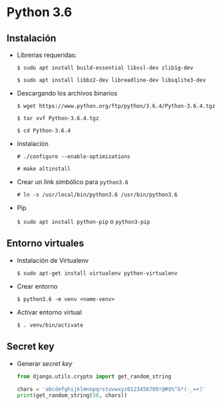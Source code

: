 # Python 3.6

## Instalación

- Librerias requeridas:

  `$ sudo apt install build-essential libssl-dev zlib1g-dev`

  `$ sudo apt install libbz2-dev libreadline-dev libsqlite3-dev`

- Descargando los archivos binarios

  `$ wget https://www.python.org/ftp/python/3.6.4/Python-3.6.4.tgz`

  `$ tar xvf Python-3.6.4.tgz`

  `$ cd Python-3.6.4`

- Instalación

  `# ./configure --enable-optimizations`

  `# make altinstall`

- Crear un link simbólico para `python3.6`

  `# ln -s /usr/local/bin/python3.6 /usr/bin/python3.6`

- Pip

  `$ sudo apt install python-pip` o `python3-pip`

## Entorno virtuales

- Instalación de Virtualenv

  `$ sudo apt-get install virtualenv python-virtualenv`

- Crear entorno

  `$ python3.6 -m venv <name-venv>`

- Activar entorno virtual

  `$ . venv/bin/activate`

## Secret key

- Generar _secret key_

  ```python
  from django.utils.crypto import get_random_string

  chars = 'abcdefghijklmnopqrstuvwxyz0123456789!@#$%^&*(-_=+)'
  print(get_random_string(50, chars))
  ```

